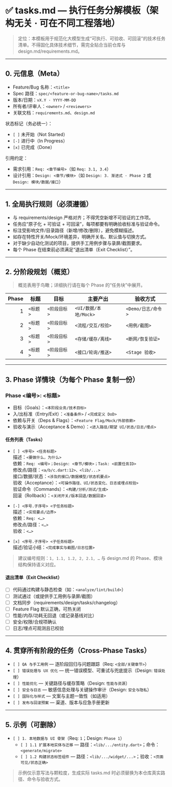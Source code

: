 # ✅ tasks.md — 执行任务分解模板（架构无关 · 可在不同工程落地）

> 定位：本模板用于规范化大模型生成“可执行、可验收、可回滚”的技术任务清单。不得固化具体技术细节，需完全贴合当前仓库与 design.md/requirements.md。

---

## 0. 元信息（Meta）

- Feature/Bug 名称：`<title>`
- Spec 路径：`spec/<feature-or-bug-name>/tasks.md`
- 版本/日期：`vX.Y · YYYY-MM-DD`
- 所有者/评审人：`<owner>` / `<reviewers>`
- 关联文档：`requirements.md`、`design.md`

状态标记（务必统一）：
- `[ ]` 未开始（Not Started）
- `[-]` 进行中（In Progress）
- `[x]` 已完成（Done）

引用约定：
- 需求引用：`Req: <章节编号>`（如 `Req: 3.1, 3.4`）
- 设计引用：`Design: <章节/模块>`（如 `Design: 3. 渐进式 · Phase 2` 或 `Design: 模块/数据/接口`）

---

## 1. 全局执行规则（必须遵循）

- 与 requirements/design 严格对齐；不得凭空新增不可验证的工作项。
- 任务应“原子化 + 可验证 + 可回滚”，每项都要有明确验收标准与验证命令。
- 标注受影响文件/目录路径（新增/修改/删除），避免模糊描述。
- 如存在特性开关/Mock/环境差异，明确开关名、默认值与切换方式。
- 对于缺少自动化测试的项目，提供手工用例步骤与录屏/截图要求。
- 每个 Phase 在结束前必须满足“退出清单（Exit Checklist）”。

---

## 2. 分阶段规划（概览）

> 概览表用于鸟瞰；详细执行请在每个 Phase 的“任务块”中展开。

| Phase | 标题 | 目标 | 主要产出 | 验收方式 |
|------:|------|------|----------|----------|
| 1 | `<标题>` | `<阶段目标>` | `<UI/数据/本地/Mock>` | `<Demo/日志/命令>` |
| 2 | `<标题>` | `<阶段目标>` | `<流程/交互/校验>` | `<用例/截图>` |
| 3 | `<标题>` | `<阶段目标>` | `<存储/缓存/离线>` | `<断网/恢复验证>` |
| 4 | `<标题>` | `<阶段目标>` | `<接口/轮询/推送>` | `<Stage 验收>` |

---

## 3. Phase 详情块（为每个 Phase 复制一份）

### Phase <编号>: <标题>

- 目标（Goals）：`<本阶段业务/技术目标>`
- 入/出标准（Entry/Exit）：`<准备条件>` / `<完成定义 DoD>`
- 依赖与开关（Deps & Flags）：`<Feature Flag/Mock/外部依赖>`
- 验收与演示（Acceptance & Demo）：`<进入路径/期望 UI/状态/日志/埋点>`

#### 任务列表（Tasks）

- `[ ] <序号> <任务标题>`  
  描述：`<要做什么，为什么>`  
  依赖：`Req: <编号>；Design: <章节/模块>；Task: <前置任务ID>`  
  修改点/路径：`<a/b/c.dart:12>、<lib/...>`  
  接口/数据/状态：`<涉及的接口/数据模型/状态机要点>`  
  验收（Acceptance）：`<可操作路径、UI/状态变化、日志或埋点校验>`  
  验证命令（Commands）：`<构建/分析/测试/生成>`  
  回滚（Rollback）：`<关闭开关/版本回退/数据回滚>`

- `[-] <序号.子序号> <子任务标题>`  
  描述：`<实现要点/边界>`  
  依赖：`Req: <…>`  
  修改点/路径：`<…>`  
  验收：`<…>`

- `[x] <序号.子序号> <子任务标题>`  
  描述/验证小结：`<完成事实与截图/日志位置>`

> 建议编号规则：`1, 1.1, 1.2, 2, 2.1, …` 与 design.md 的 Phase、模块结构保持语义对应。

#### 退出清单（Exit Checklist）

- [ ] 代码通过构建与静态检查（如：`<analyze/lint/build>`）
- [ ] 测试通过（或提供手工用例与录屏/截图）
- [ ] 文档同步（requirements/design/tasks/changelog）
- [ ] Feature Flag 默认正确，可热关闭
- [ ] 性能/内存/功耗无回退（或记录基线对比）
- [ ] 安全/权限/合规项确认
- [ ] 日志/埋点可观测且已校验

---

## 4. 贯穿所有阶段的任务（Cross-Phase Tasks）

- `[ ] QA 与手工用例` — 逐阶段回归与问题跟踪（Req: `<全部/关键章节>`）
- `[ ] 错误处理与 UX 优化` — 统一错误模型、可重试与兜底提示（Design: `错误处理`）
- `[ ] 性能优化` — 关键路径与缓存策略（Design: `性能与资源`）
- `[ ] 安全与日志` — 敏感信息处理与关键操作审计（Design: `安全与隐私`）
- `[ ] 国际化与样式` — 文案与主题一致性（如适用）
- `[ ] 发布与回滚预案` — 渠道、版本与应急手册更新

---

## 5. 示例（可删除）

- `[ ] 1. 本地数据与 UI 骨架`（Req: `1`；Design: `Phase 1`）
  - `[ ] 1.1 扩展本地实体与迁移` — 路径：`<lib/.../entity.dart>`；命令：`<generate/migrate>`
  - `[ ] 1.2 构建状态标签组件` — 路径：`<lib/.../widget/...>`；验收：`<页面可见/状态正确>`

> 示例仅示意写法与颗粒度，生成实际 tasks.md 时必须替换为本仓库真实路径、命令与验收方式。

